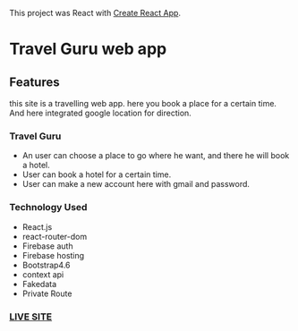 This project was React with [Create React App](https://github.com/facebook/create-react-app).

# Travel Guru web app

## Features
this site is a travelling web app. here you book a place for a certain time. And here integrated google location for direction.

### Travel Guru
- An user can choose a place to go where he want, and there he will book a hotel.
- User can book a hotel for a certain time.
- User can make a new account here with gmail and password.


### Technology Used 
- React.js
- react-router-dom
- Firebase auth
- Firebase hosting
- Bootstrap4.6
- context api
- Fakedata
- Private Route

### [LIVE SITE](https://sree-travel-guru.web.app/)
